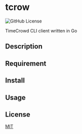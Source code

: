 # tcrow

![GitHub License](https://img.shields.io/github/license/hapoon/tcrow)

TimeCrowd CLI client written in Go

## Description

## Requirement

## Install

## Usage

## License

[MIT](LICENSE)

